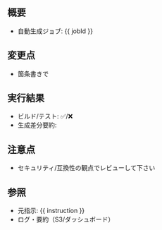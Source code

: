 ## 概要
- 自動生成ジョブ: {{ jobId }}

## 変更点
- 箇条書きで

## 実行結果
- ビルド/テスト: ✅/❌
- 生成差分要約:

## 注意点
- セキュリティ/互換性の観点でレビューして下さい

## 参照
- 元指示: {{ instruction }}
- ログ・要約（S3/ダッシュボード）
